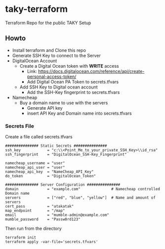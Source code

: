 # taky-terraform
Terraform Repo for the public TAKY Setup

## Howto

- Install terraform and Clone this repo
- Generate SSH Key to connect to the Server
- DigitalOcean Account
  - Create a Digital Ocean token with **WRITE** access
    - Link: https://docs.digitalocean.com/reference/api/create-personal-access-token/
    - Add Digital Ocean PA Token to secrets.tfvars
  - Add SSH Key to Digital ocean account
    - Add the SSH-Key fingerprint to secrets.tfvars
- Namecheap
  - Buy a domain name to use with the servers
    - Generate API key
    - insert API Key and Domain name into secrets.tfvars

### Secrets File

Create a file called secrets.tfvars
```
############### Static Secrets ###############
ssh_key            = "c:\\<Point_Me_to_your_private_SSH_Key>\\id_rsa"
ssh_fingerprint    = "DigitalOcean_SSH-Key_Fingerprint"

namecheap_username = "user"
namecheap_api_user = "user"
namecheap_api_key  = "NameCheap_API_Key"
do_token           = "DigitalOcean_Token"

############### Server Configuration ###############
domain             = "example.com"              # Namecheap controlled Domain name
servers            = ["red", "blue", "yellow"]  # Name and amount of servers
cert_pass          = "atakatak"                 
map_endpoint       = "/map"
email              = "mumble-admin@example.com"
mumble_password    = "Passw0rd123"
```

Then run from the directory
```
terraform init
terraform apply -var-file='secrets.tfvars'
```